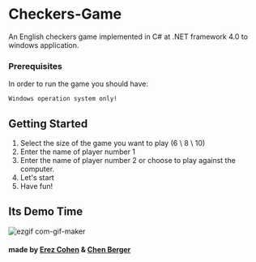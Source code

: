 # Checkers-Game
An English checkers game implemented in C# at .NET framework 4.0 to windows application.

### Prerequisites

In order to run the game you should have:

`Windows operation system only!`

## Getting Started
1. Select the size of the game you want to play (6 \ 8 \ 10)
2. Enter the name of player number 1
3. Enter the name of player number 2 or choose to play against the computer.
4. Let's start
5. Have fun!

## Its Demo Time 
![ezgif com-gif-maker](https://user-images.githubusercontent.com/80786728/175250695-92178674-4a8e-40bd-9e6d-54c39c00213a.gif)

#### made by [Erez Cohen](https://github.com/ErezCohenn) & [Chen Berger](https://github.com/chenberger)
